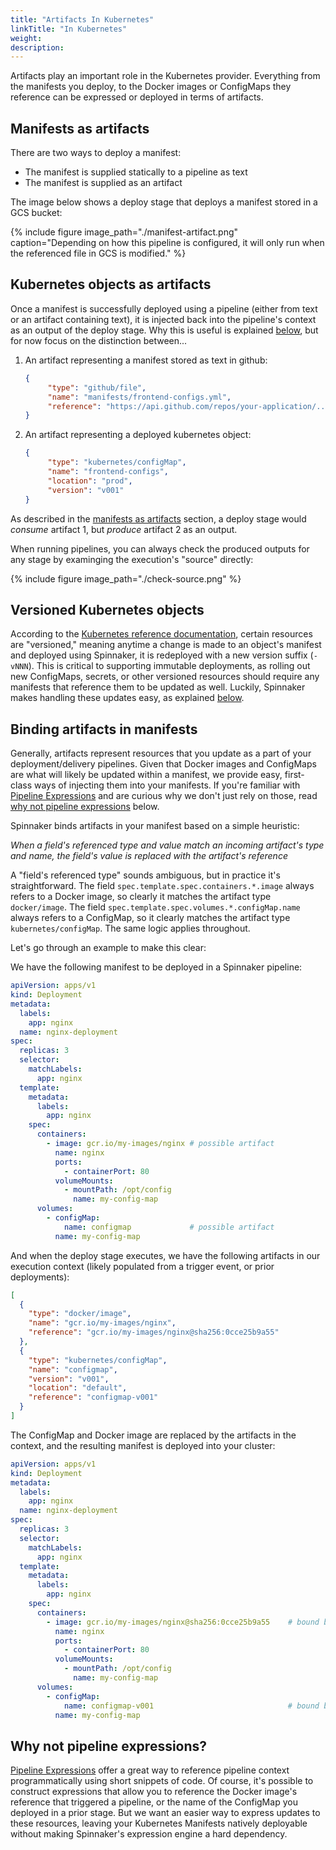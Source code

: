 ```yaml
---
title: "Artifacts In Kubernetes"
linkTitle: "In Kubernetes"
weight: 
description: 
---
```



Artifacts play an important role in the Kubernetes provider. Everything from
the manifests you deploy, to the Docker images or ConfigMaps they reference
can be expressed or deployed in terms of artifacts.

## Manifests as artifacts

There are two ways to deploy a manifest:

* The manifest is supplied statically to a pipeline as text
* The manifest is supplied as an artifact

The image below shows a deploy stage that deploys a manifest stored in a GCS bucket:

{%
  include
  figure
  image_path="./manifest-artifact.png"
  caption="Depending on how this pipeline is configured, it will only run when
  the referenced file in GCS is modified."
%}

## Kubernetes objects as artifacts

Once a manifest is successfully deployed using a pipeline (either from text
or an artifact containing text), it is injected back into the pipeline's
context as an output of the deploy stage. Why this is useful is explained
[below](#binding-artifacts-in-manifests), but for now focus on the distinction between...

1. An artifact representing a manifest stored as text in github:

   ```json
   {
        "type": "github/file",
        "name": "manifests/frontend-configs.yml",
        "reference": "https://api.github.com/repos/your-application/..."
   }
   ```
2. An artifact representing a deployed kubernetes object:

   ```json
   {
        "type": "kubernetes/configMap",
        "name": "frontend-configs",
        "location": "prod",
        "version": "v001"
   }
   ```

As described in the [manifests as artifacts](#manifests-as-artifacts) section,
a deploy stage would _consume_ artifact 1, but _produce_ artifact 2 as an output.

When running pipelines, you can always check the produced outputs for any stage
by examinging the execution's "source" directly:

{%
  include
  figure
  image_path="./check-source.png"
%}

## Versioned Kubernetes objects

According to the [Kubernetes reference
documentation](/reference/providers/kubernetes-v2/#resource-management-policies),
certain resources are "versioned," meaning anytime a change is made to an
object's manifest and deployed using Spinnaker, it is redeployed with a
new version suffix (`-vNNN`). This is critical to supporting immutable
deployments, as rolling out new ConfigMaps, secrets, or other versioned
resources should require any manifests that reference them to be updated as
well. Luckily, Spinnaker makes handling these updates easy, as explained
[below](#binding-artifacts-in-manifests).

## Binding artifacts in manifests

Generally, artifacts represent resources that you update as a part of your
deployment/delivery pipelines. Given that Docker images and ConfigMaps are what
will likely be updated within a manifest, we provide easy, first-class ways of
injecting them into your manifests. If you're familiar with [Pipeline
Expressions](/guides/user/pipeline-expressions) and are curious why we don't
just rely on those, read [why not pipeline
expressions](#why-not-pipeline-expressions) below.

Spinnaker binds artifacts in your manifest based on a simple heuristic:

  _When a field's referenced type and value match an incoming artifact's type
  and name, the field's value is replaced with the artifact's reference_

A "field's referenced type" sounds ambiguous, but in practice it's
straightforward. The field `spec.template.spec.containers.*.image` always
refers to a Docker image, so clearly it matches the artifact type
`docker/image`. The field `spec.template.spec.volumes.*.configMap.name`
always refers to a ConfigMap, so it clearly matches the artifact type
`kubernetes/configMap`. The same logic applies throughout.

Let's go through an example to make this clear:

We have the following manifest to be deployed in a Spinnaker pipeline:

```yaml
apiVersion: apps/v1
kind: Deployment
metadata:
  labels:
    app: nginx
  name: nginx-deployment
spec:
  replicas: 3
  selector:
    matchLabels:
      app: nginx
  template:
    metadata:
      labels:
        app: nginx
    spec:
      containers:
        - image: gcr.io/my-images/nginx # possible artifact
          name: nginx
          ports:
            - containerPort: 80
          volumeMounts:
            - mountPath: /opt/config
              name: my-config-map
      volumes:
        - configMap:
            name: configmap             # possible artifact
          name: my-config-map
```

And when the deploy stage executes, we have the following artifacts in our
execution context (likely populated from a trigger event, or prior deployments):

```json
[
  {
    "type": "docker/image",
    "name": "gcr.io/my-images/nginx",
    "reference": "gcr.io/my-images/nginx@sha256:0cce25b9a55"
  },
  {
    "type": "kubernetes/configMap",
    "name": "configmap",
    "version": "v001",
    "location": "default",
    "reference": "configmap-v001"
  }
]
```

The ConfigMap and Docker image are replaced by the artifacts in the context,
and the resulting manifest is deployed into your cluster:

```yaml
apiVersion: apps/v1
kind: Deployment
metadata:
  labels:
    app: nginx
  name: nginx-deployment
spec:
  replicas: 3
  selector:
    matchLabels:
      app: nginx
  template:
    metadata:
      labels:
        app: nginx
    spec:
      containers:
        - image: gcr.io/my-images/nginx@sha256:0cce25b9a55    # bound by spinnaker
          name: nginx
          ports:
            - containerPort: 80
          volumeMounts:
            - mountPath: /opt/config
              name: my-config-map
      volumes:
        - configMap:
            name: configmap-v001                              # bound by spinnaker
          name: my-config-map
```

## Why not pipeline expressions?

[Pipeline Expressions](/guides/user/pipeline-expressions) offer a great way to
reference pipeline context programmatically using short snippets of code. Of
course, it's possible to construct expressions that allow you to
reference the Docker image's reference that triggered a pipeline, or the name
of the ConfigMap you deployed in a prior stage. But we want an easier
way to express updates to these resources, leaving your Kubernetes Manifests
natively deployable without making Spinnaker's expression engine a hard
dependency.
